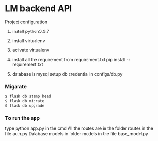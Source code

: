 # LM backend API

Project configuration

1. install python3.9.7
2. install virtualenv
3. activate virtualenv

4. install all the requirement from requirement.txt
pip install -r requirement.txt

5. database is mysql
setup db credential in configs/db.py

### Migarate
```bash
$ flask db stamp head
$ flask db migrate
$ flask db upgrade
```
    
### To run the app
type python app.py in the cmd
All the routes are in the folder routes in the file auth.py
Database models in folder models in the file base_model.py
